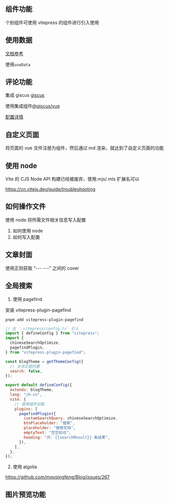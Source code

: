 ## 组件功能

个别组件可使用 vitepress 的组件进行引入使用

## 使用数据

[文档参考](https://vitepress.dev/zh/reference/runtime-api#usedata)

使用`useData`

## 评论功能

集成 giscus
[giscus](https://giscus.app/zh-CN)

使用集成组件[@giscus/vue](https://github.com/giscus/giscus-component)

<!-- https://giscus.app/zh-CN -->

[配置详情](https://vuepress-theme-hope.github.io/v2/comment/zh/config/giscus.html#lazyloading)

## 自定义页面

将页面的 vue 文件注册为组件，然后通过 md 渲染，就达到了自定义页面的功能

## 使用 node

Vite 的 CJS Node API 构建已经被废弃，使用.mjs/.mts 扩展名可以

https://cn.vitejs.dev/guide/troubleshooting

## 如何操作文件

使用 node 将所需文件相关信息写入配置

1. 如何使用 node
2. 如何写入配置

## 文章封面

使用正则获取 “--- ---” 之间的 cover

## 全局搜索

1. 使用 pagefind

安装 vitepress-plugin-pagefind

```
pnpm add vitepress-plugin-pagefind
```

```js
// 在 `.vitepress/config.ts` 引入
import { defineConfig } from "vitepress";
import {
  chineseSearchOptimize,
  pagefindPlugin,
} from "vitepress-plugin-pagefind";

const blogTheme = getThemeConfig({
  // 关闭主题内置
  search: false,
});

export default defineConfig({
  extends: blogTheme,
  lang: "zh-cn",
  vite: {
    // 使用插件加载
    plugins: [
      pagefindPlugin({
        customSearchQuery: chineseSearchOptimize,
        btnPlaceholder: "搜索",
        placeholder: "搜索文档",
        emptyText: "空空如也",
        heading: "共: {{searchResult}} 条结果",
      }),
    ],
  },
});
```

2. 使用 algolia

https://github.com/mqyqingfeng/Blog/issues/267

## 图片预览功能
